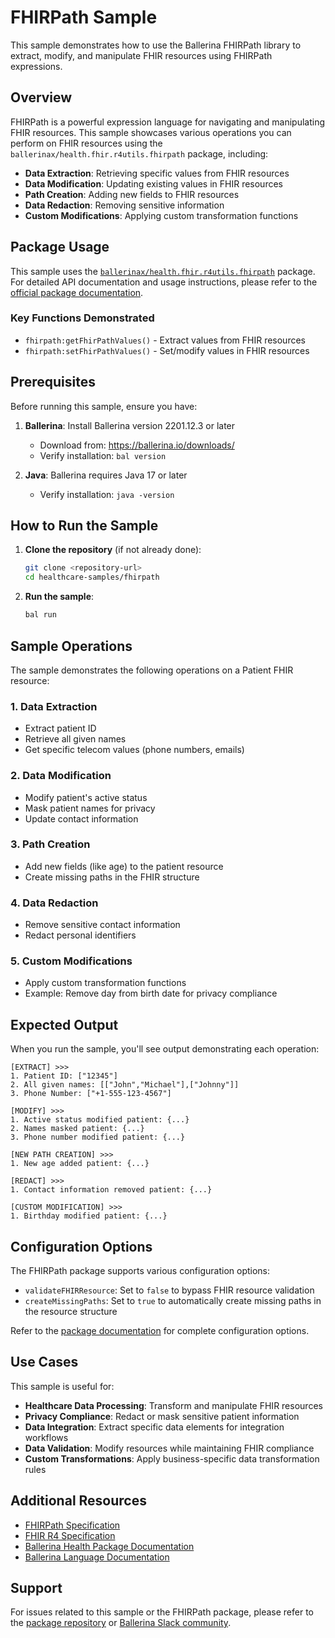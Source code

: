 # FHIRPath Sample

This sample demonstrates how to use the Ballerina FHIRPath library to extract, modify, and manipulate FHIR resources using FHIRPath expressions.

## Overview

FHIRPath is a powerful expression language for navigating and manipulating FHIR resources. This sample showcases various operations you can perform on FHIR resources using the `ballerinax/health.fhir.r4utils.fhirpath` package, including:

- **Data Extraction**: Retrieving specific values from FHIR resources
- **Data Modification**: Updating existing values in FHIR resources
- **Path Creation**: Adding new fields to FHIR resources
- **Data Redaction**: Removing sensitive information
- **Custom Modifications**: Applying custom transformation functions

## Package Usage

This sample uses the [`ballerinax/health.fhir.r4utils.fhirpath`](https://central.ballerina.io/ballerinax/health.fhir.r4utils.fhirpath) package. For detailed API documentation and usage instructions, please refer to the [official package documentation](https://central.ballerina.io/ballerinax/health.fhir.r4utils.fhirpath).

### Key Functions Demonstrated

- `fhirpath:getFhirPathValues()` - Extract values from FHIR resources
- `fhirpath:setFhirPathValues()` - Set/modify values in FHIR resources

## Prerequisites

Before running this sample, ensure you have:

1. **Ballerina**: Install Ballerina version 2201.12.3 or later
   - Download from: https://ballerina.io/downloads/
   - Verify installation: `bal version`

2. **Java**: Ballerina requires Java 17 or later
   - Verify installation: `java -version`

## How to Run the Sample

1. **Clone the repository** (if not already done):
   ```bash
   git clone <repository-url>
   cd healthcare-samples/fhirpath
   ```

2. **Run the sample**:
   ```bash
   bal run
   ```

## Sample Operations

The sample demonstrates the following operations on a Patient FHIR resource:

### 1. Data Extraction
- Extract patient ID
- Retrieve all given names
- Get specific telecom values (phone numbers, emails)

### 2. Data Modification
- Modify patient's active status
- Mask patient names for privacy
- Update contact information

### 3. Path Creation
- Add new fields (like age) to the patient resource
- Create missing paths in the FHIR structure

### 4. Data Redaction
- Remove sensitive contact information
- Redact personal identifiers

### 5. Custom Modifications
- Apply custom transformation functions
- Example: Remove day from birth date for privacy compliance

## Expected Output

When you run the sample, you'll see output demonstrating each operation:

```
[EXTRACT] >>>
1. Patient ID: ["12345"]
2. All given names: [["John","Michael"],["Johnny"]]
3. Phone Number: ["+1-555-123-4567"]

[MODIFY] >>>
1. Active status modified patient: {...}
2. Names masked patient: {...}
3. Phone number modified patient: {...}

[NEW PATH CREATION] >>>
1. New age added patient: {...}

[REDACT] >>>
1. Contact information removed patient: {...}

[CUSTOM MODIFICATION] >>>
1. Birthday modified patient: {...}
```

## Configuration Options

The FHIRPath package supports various configuration options:

- `validateFHIRResource`: Set to `false` to bypass FHIR resource validation
- `createMissingPaths`: Set to `true` to automatically create missing paths in the resource structure

Refer to the [package documentation](https://central.ballerina.io/ballerinax/health.fhir.r4utils.fhirpath) for complete configuration options.

## Use Cases

This sample is useful for:

- **Healthcare Data Processing**: Transform and manipulate FHIR resources
- **Privacy Compliance**: Redact or mask sensitive patient information
- **Data Integration**: Extract specific data elements for integration workflows
- **Data Validation**: Modify resources while maintaining FHIR compliance
- **Custom Transformations**: Apply business-specific data transformation rules

## Additional Resources

- [FHIRPath Specification](http://hl7.org/fhirpath/)
- [FHIR R4 Specification](http://hl7.org/fhir/R4/)
- [Ballerina Health Package Documentation](https://central.ballerina.io/search?q=health)
- [Ballerina Language Documentation](https://ballerina.io/learn/)

## Support

For issues related to this sample or the FHIRPath package, please refer to the [package repository](https://github.com/ballerina-platform/module-ballerinax-health.fhir.r4utils.fhirpath) or [Ballerina Slack community](https://ballerina.io/community/#slack).